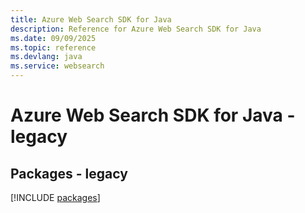 ```yaml
---
title: Azure Web Search SDK for Java
description: Reference for Azure Web Search SDK for Java
ms.date: 09/09/2025
ms.topic: reference
ms.devlang: java
ms.service: websearch
---
```

# Azure Web Search SDK for Java - legacy
## Packages - legacy
[!INCLUDE [packages](web-search-index.md)]
